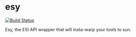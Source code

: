 # esy
[![Build Status](https://travis-ci.org/kriberg/esy.svg?branch=master)](https://travis-ci.org/kriberg/esy)

Esy, the ESI API wrapper that will insta-warp your tools to sun.
